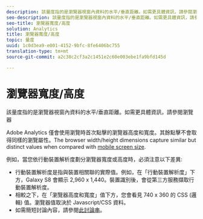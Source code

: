 ```yaml
---
description: 該量度指的是瀏覽器視窗內資料的水平/垂直距離。如需更具體資訊，請參閱瀏覽器
seo-description: 該量度指的是瀏覽器視窗內資料的水平/垂直距離。如需更具體資訊，請參閱瀏覽器
seo-title: 瀏覽器寬度/高度
solution: Analytics
title: 瀏覽器寬度/高度
topic: 量度
uuid: 1c0d3ea9-e001-4152-9bfc-8fe6406bc755
translation-type: tm+mt
source-git-commit: a2c38c2cf3a2c1451e2c60e003ebe1fa9bfd145d

---
```



# 瀏覽器寬度/高度

該量度指的是瀏覽器視窗內資料的水平/垂直距離。如需更具體資訊，請參閱瀏覽器

Adobe Analytics 僅會使用瀏覽時首次點擊的瀏覽器高度和寬度。其餘點擊不會取得同樣的瀏覽屬性。The browser width/height dimensions capture similar but distinct values when compared with [mobile screen size](../../../components/c-variables/dimensionslist/reports-mobile.md#topic_D306EA4558194488AC47A45B9C570150).

例如，當您依行動裝置解析度劃分瀏覽器寬度或高度時，必須注意以下差異:

* 行動裝置解析度是指與裝置相關聯的實際值。例如，在「行動裝置解析度」下方，Galaxy S8 會顯示 2,960 x 1,440。裝置識別後，會從第三方服務擷取行動裝置解析度。
* 相較之下，在「瀏覽器高度和寬度」值下方，您會看見 740 x 360 的 CSS (邏輯) 值。瀏覽器值取決於 Javascript/CSS 資料。
* 如需簡短討論內容，請參閱[此討論串](https://stackoverflow.com/questions/8785643/what-exactly-is-device-pixel-ratio)。


